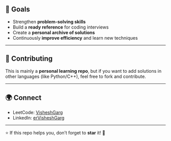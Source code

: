 ## 🎯 Goals
- Strengthen **problem-solving skills**  
- Build a **ready reference** for coding interviews  
- Create a **personal archive of solutions**  
- Continuously **improve efficiency** and learn new techniques  

---

## 🤝 Contributing
This is mainly a **personal learning repo**, but if you want to add solutions in other languages (like Python/C++), feel free to fork and contribute.  

---

## 🌍 Connect
- LeetCode: [VisheshGarg](https://leetcode.com/u/Vishug18/)  
- LinkedIn: [erVisheshGarg]([https://linkedin.com/in/your-profile](https://www.linkedin.com/in/ervisheshgarg/))  

---

⭐ If this repo helps you, don’t forget to **star** it! 🚀
